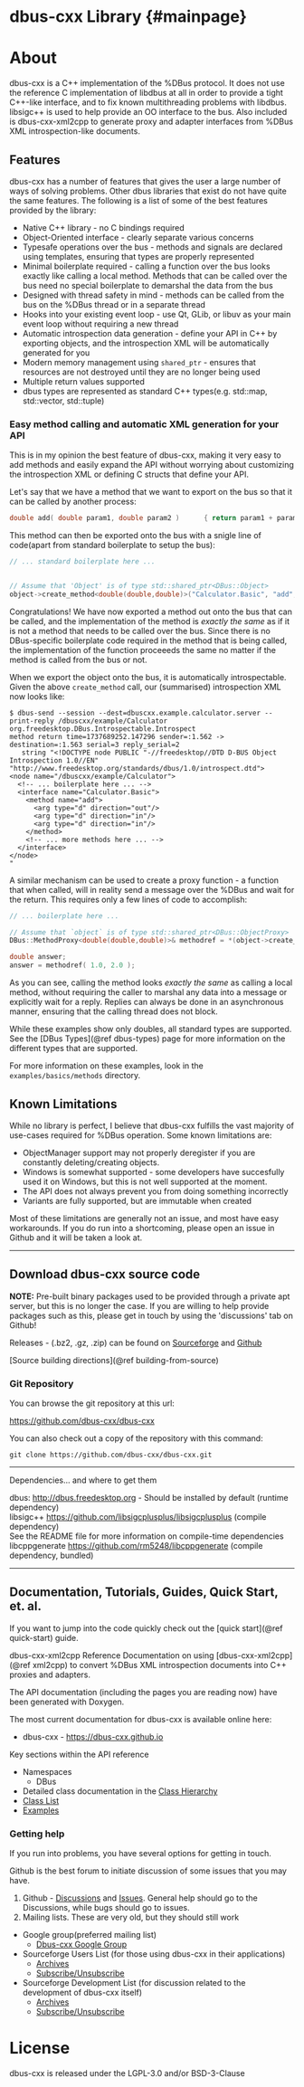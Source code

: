 dbus-cxx Library {#mainpage}
===


# About
dbus-cxx is a C++ implementation of the %DBus protocol. It does not use the reference C
implementation of libdbus at all in order to provide a tight C++-like interface, and to
fix known multithreading problems with libdbus.  libsigc++ is used to help provide an
OO interface to the bus.
Also included is dbus-cxx-xml2cpp to generate proxy and adapter interfaces from %DBus XML
introspection-like documents.

## Features

dbus-cxx has a number of features that gives the user a large number of ways of solving
problems.  Other dbus libraries that exist do not have quite the same features.  The
following is a list of some of the best features provided by the library:

* Native C++ library - no C bindings required
* Object-Oriented interface - clearly separate various concerns
* Typesafe operations over the bus - methods and signals are declared using
 templates, ensuring that types are properly represented
* Minimal boilerplate required - calling a function over the bus looks exactly
 like calling a local method.  Methods that can be called over the bus need no
 special boilerplate to demarshal the data from the bus
* Designed with thread safety in mind - methods can be called from the bus on
 the %DBus thread or in a separate thread
* Hooks into your existing event loop - use Qt, GLib, or libuv as your main
 event loop without requiring a new thread
* Automatic introspection data generation - define your API in C++ by exporting
 objects, and the introspection XML will be automatically generated for you
* Modern memory management using `shared_ptr` - ensures that resources are not
 destroyed until they are no longer being used
* Multiple return values supported
* dbus types are represented as standard C++ types(e.g. std::map, std::vector, std::tuple)

### Easy method calling and automatic XML generation for your API

This is in my opinion the best feature of dbus-cxx, making it very easy to add methods and
easily expand the API without worrying about customizing the introspection XML or defining
C structs that define your API.

Let's say that we have a method that we want to export on the bus so that it can be called
by another process:

```cpp
double add( double param1, double param2 )      { return param1 + param2; }
```

This method can then be exported onto the bus with a snigle line of code(apart from
standard boilerplate to setup the bus):

```cpp
// ... standard boilerplate here ...


// Assume that 'Object' is of type std::shared_ptr<DBus::Object>
object->create_method<double(double,double)>("Calculator.Basic", "add", sigc::ptr_fun(add) );
```

Congratulations!  We have now exported a method out onto the bus that can be called,
and the implementation of the method is _exactly the same_ as if it is not a method
that needs to be called over the bus.  Since there is no DBus-specific boilerplate
code required in the method that is being called, the implementation of the
function proceeeds the same no matter if the method is called from the bus or not.

When we export the object onto the bus, it is automatically introspectable.
Given the above `create_method` call, our (summarised) introspection XML now looks like:

```
$ dbus-send --session --dest=dbuscxx.example.calculator.server --print-reply /dbuscxx/example/Calculator org.freedesktop.DBus.Introspectable.Introspect
method return time=1737689252.147296 sender=:1.562 -> destination=:1.563 serial=3 reply_serial=2
   string "<!DOCTYPE node PUBLIC "-//freedesktop//DTD D-BUS Object Introspection 1.0//EN"
"http://www.freedesktop.org/standards/dbus/1.0/introspect.dtd">
<node name="/dbuscxx/example/Calculator">
  <!-- ... boilerplate here ... -->
  <interface name="Calculator.Basic">
    <method name="add">
      <arg type="d" direction="out"/>
      <arg type="d" direction="in"/>
      <arg type="d" direction="in"/>
    </method>
    <!-- ... more methods here ... -->
  </interface>
</node>
"
```

A similar mechanism can be used to create a proxy function - a function that when
called, will in reality send a message over the %DBus and wait for the return.
This requires only a few lines of code to accomplish:

```cpp
// ... boilerplate here ...

// Assume that `object` is of type std::shared_ptr<DBus::ObjectProxy>
DBus::MethodProxy<double(double,double)>& methodref = *(object->create_method<double(double,double)>("Calculator.Basic", "add"));

double answer;
answer = methodref( 1.0, 2.0 );
```

As you can see, calling the method looks _exactly the same_ as calling a local
method, without requiring the caller to marshal any data into a message or
explicitly wait for a reply.  Replies can always be done in an asynchronous
manner, ensuring that the calling thread does not block.

While these examples show only doubles, all standard types are supported.  See the
[DBus Types](@ref dbus-types) page for more information on the different types
that are supported.

For more information on these examples, look in the `examples/basics/methods` directory.

## Known Limitations

While no library is perfect, I believe that dbus-cxx fulfills the vast majority
of use-cases required for %DBus operation.  Some known limitations are:

* ObjectManager support may not properly deregister if you are constantly
 deleting/creating objects.
* Windows is somewhat supported - some developers have succesfully used it on
 Windows, but this is not well supported at the moment.
* The API does not always prevent you from doing something incorrectly
* Variants are fully supported, but are immutable when created

Most of these limitations are generally not an issue, and most have easy
workarounds.  If you do run into a shortcoming, please open an issue in Github
and it will be taken a look at.
 
---
## Download dbus-cxx source code

**NOTE:** Pre-built binary packages used to be provided through a private apt server, but this is no longer the case.
If you are willing to help provide packages such as this, please get in touch by using the 'discussions' tab on Github!
 

Releases - (.bz2, .gz, .zip) can be found on [Sourceforge](http://sourceforge.net/projects/dbus-cxx/files)
and [Github](https://github.com/dbus-cxx/dbus-cxx/releases)

[Source building directions](@ref building-from-source)

### Git Repository
You can browse the git repository at this url:

https://github.com/dbus-cxx/dbus-cxx

You can also check out a copy of the repository with this command:
```
git clone https://github.com/dbus-cxx/dbus-cxx.git
```

---
Dependencies... and where to get them

dbus: http://dbus.freedesktop.org - Should be installed by default (runtime dependency) <br/>
libsigc++ https://github.com/libsigcplusplus/libsigcplusplus (compile dependency) <br/>
See the README file for more information on compile-time dependencies <br/>
libcppgenerate https://github.com/rm5248/libcppgenerate (compile dependency, bundled)

---

## Documentation, Tutorials, Guides, Quick Start, et. al.

If you want to jump into the code quickly check out the [quick start](@ref quick-start) guide.
 
dbus-cxx-xml2cpp Reference
Documentation on using  [dbus-cxx-xml2cpp](@ref xml2cpp) to convert %DBus XML introspection
documents into C++ proxies and adapters.
 
The API documentation (including the pages you are reading now) have been generated
with Doxygen.

The most current documentation for dbus-cxx is available online here:
- dbus-cxx - <a href="https://dbus-cxx.github.io">https://dbus-cxx.github.io</a>

Key sections within the API reference
- Namespaces
  - DBus
- Detailed class documentation in the <a href="hierarchy.html">Class Hierarchy</a>
- <a href="annotated.html">Class List</a>
- <a href="examples.html">Examples</a>

### Getting help
If you run into problems, you have several options for getting in touch.

Github is the best forum to initiate discussion of some issues that you may have.

1. Github - [Discussions](https://github.com/dbus-cxx/dbus-cxx/discussions) and [Issues](https://github.com/dbus-cxx/dbus-cxx/issues).  General help should go to the Discussions, while bugs should go to issues.
2. Mailing lists.  These are very old, but they should still work

 - Google group(preferred mailing list)
   - <a href="https://groups.google.com/forum/#!forum/dbus-cxx">Dbus-cxx Google Group</a>
 - Sourceforge Users List (for those using dbus-cxx in their applications)
   - <a href="http://sourceforge.net/mailarchive/forum.php?forum_name=dbus-cxx-users">Archives</a>
   - <a href="http://lists.sourceforge.net/mailman/listinfo/dbus-cxx-users">Subscribe/Unsubscribe</a>
 - Sourceforge Development List (for discussion related to the development of dbus-cxx itself)
   - <a href="http://sourceforge.net/mailarchive/forum.php?forum_name=dbus-cxx-devel">Archives</a>
   - <a href="http://lists.sourceforge.net/mailman/listinfo/dbus-cxx-devel">Subscribe/Unsubscribe</a>


# License
dbus-cxx is released under the LGPL-3.0 and/or BSD-3-Clause
